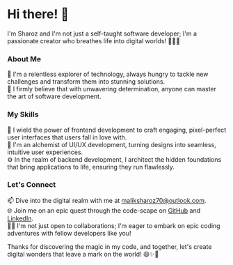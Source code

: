 # Hi there! 👋
I'm Sharoz and I'm not just a self-taught software developer; I'm a passionate creator who breathes life into digital worlds! 👨‍💻✨  

### About Me
🚀 I'm a relentless explorer of technology, always hungry to tackle new challenges and transform them into stunning solutions.  
🌟 I firmly believe that with unwavering determination, anyone can master the art of software development.

### My Skills
🔧 I wield the power of frontend development to craft engaging, pixel-perfect user interfaces that users fall in love with.  
🎨 I'm an alchemist of UI/UX development, turning designs into seamless, intuitive user experiences.  
⚙️ In the realm of backend development, I architect the hidden foundations that bring applications to life, ensuring they run flawlessly.  

### Let's Connect
📫 Dive into the digital realm with me at maliksharoz70@outlook.com.  
🌐 Join me on an epic quest through the code-scape on [GitHub](https://github.com/Sharoz29/Sharoz29) and [LinkedIn](https://www.linkedin.com/in/malik-sharoz-tariq-542562272/).  
👨‍💼 I'm not just open to collaborations; I'm eager to embark on epic coding adventures with fellow developers like you!  

Thanks for discovering the magic in my code, and together, let's create digital wonders that leave a mark on the world! 😄✨🚀
